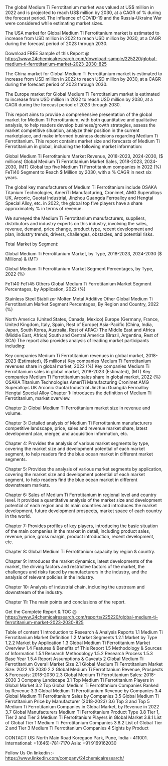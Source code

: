 The global Medium Ti Ferrotitanium market was valued at US$ million in 2022 and is projected to reach US$ million by 2030, at a CAGR of % during the forecast period. The influence of COVID-19 and the Russia-Ukraine War were considered while estimating market sizes.

The USA market for Global Medium Ti Ferrotitanium market is estimated to increase from USD million in 2022 to reach USD million by 2030, at a CAGR during the forecast period of 2023 through 2030.

Download FREE Sample of this Report @ https://www.24chemicalresearch.com/download-sample/225220/global-medium-ti-ferrotitanium-market-2023-2030-825

The China market for Global Medium Ti Ferrotitanium market is estimated to increase from USD million in 2022 to reach USD million by 2030, at a CAGR during the forecast period of 2023 through 2030.

The Europe market for Global Medium Ti Ferrotitanium market is estimated to increase from USD million in 2022 to reach USD million by 2030, at a CAGR during the forecast period of 2023 through 2030.

This report aims to provide a comprehensive presentation of the global market for Medium Ti Ferrotitanium, with both quantitative and qualitative analysis, to help readers develop business/growth strategies, assess the market competitive situation, analyze their position in the current marketplace, and make informed business decisions regarding Medium Ti Ferrotitanium. This report contains market size and forecasts of Medium Ti Ferrotitanium in global, including the following market information:

Global Medium Ti Ferrotitanium Market Revenue, 2018-2023, 2024-2030, ($ millions)
Global Medium Ti Ferrotitanium Market Sales, 2018-2023, 2024-2030, (MT)
Global top five Medium Ti Ferrotitanium companies in 2022 (%)
FeTi40 Segment to Reach $ Million by 2030, with a % CAGR in next six years.

The global key manufacturers of Medium Ti Ferrotitanium include OSAKA Titanium Technologies, AmeriTi Manufacturing, Cronimet, AMG Superalloys UK, Arconic, Guotai Industrial, Jinzhou Guangda Ferroalloy and Hengtai Special Alloy, etc. in 2022, the global top five players have a share approximately % in terms of revenue.

We surveyed the Medium Ti Ferrotitanium manufacturers, suppliers, distributors and industry experts on this industry, involving the sales, revenue, demand, price change, product type, recent development and plan, industry trends, drivers, challenges, obstacles, and potential risks.

Total Market by Segment:

Global Medium Ti Ferrotitanium Market, by Type, 2018-2023, 2024-2030 ($ Millions) & (MT)

Global Medium Ti Ferrotitanium Market Segment Percentages, by Type, 2022 (%)

FeTi40
FeTi45
Others
Global Medium Ti Ferrotitanium Market Segment Percentages, by Application, 2022 (%)

Stainless Steel Stabilizer
Molten Metal Additive
Other
Global Medium Ti Ferrotitanium Market Segment Percentages, By Region and Country, 2022 (%)

North America (United States, Canada, Mexico)
Europe (Germany, France, United Kingdom, Italy, Spain, Rest of Europe)
Asia-Pacific (China, India, Japan, South Korea, Australia, Rest of APAC)
The Middle East and Africa (Middle East, Africa)
South and Central America (Brazil, Argentina, Rest of SCA)
The report also provides analysis of leading market participants including:

Key companies Medium Ti Ferrotitanium revenues in global market, 2018-2023 (Estimated), ($ millions)
Key companies Medium Ti Ferrotitanium revenues share in global market, 2022 (%)
Key companies Medium Ti Ferrotitanium sales in global market, 2018-2023 (Estimated), (MT)
Key companies Medium Ti Ferrotitanium sales share in global market, 2022 (%)
OSAKA Titanium Technologies
AmeriTi Manufacturing
Cronimet
AMG Superalloys UK
Arconic
Guotai Industrial
Jinzhou Guangda Ferroalloy
Hengtai Special Alloy
Chapter 1: Introduces the definition of Medium Ti Ferrotitanium, market overview.

Chapter 2: Global Medium Ti Ferrotitanium market size in revenue and volume.

Chapter 3: Detailed analysis of Medium Ti Ferrotitanium manufacturers competitive landscape, price, sales and revenue market share, latest development plan, merger, and acquisition information, etc.

Chapter 4: Provides the analysis of various market segments by type, covering the market size and development potential of each market segment, to help readers find the blue ocean market in different market segments.

Chapter 5: Provides the analysis of various market segments by application, covering the market size and development potential of each market segment, to help readers find the blue ocean market in different downstream markets.

Chapter 6: Sales of Medium Ti Ferrotitanium in regional level and country level. It provides a quantitative analysis of the market size and development potential of each region and its main countries and introduces the market development, future development prospects, market space of each country in the world.

Chapter 7: Provides profiles of key players, introducing the basic situation of the main companies in the market in detail, including product sales, revenue, price, gross margin, product introduction, recent development, etc.

Chapter 8: Global Medium Ti Ferrotitanium capacity by region & country.

Chapter 9: Introduces the market dynamics, latest developments of the market, the driving factors and restrictive factors of the market, the challenges and risks faced by manufacturers in the industry, and the analysis of relevant policies in the industry.

Chapter 10: Analysis of industrial chain, including the upstream and downstream of the industry.

Chapter 11: The main points and conclusions of the report.

Get the Complete Report & TOC @ https://www.24chemicalresearch.com/reports/225220/global-medium-ti-ferrotitanium-market-2023-2030-825

Table of content
1 Introduction to Research & Analysis Reports
1.1 Medium Ti Ferrotitanium Market Definition
1.2 Market Segments
1.2.1 Market by Type
1.2.2 Market by Application
1.3 Global Medium Ti Ferrotitanium Market Overview
1.4 Features & Benefits of This Report
1.5 Methodology & Sources of Information
1.5.1 Research Methodology
1.5.2 Research Process
1.5.3 Base Year
1.5.4 Report Assumptions & Caveats
2 Global Medium Ti Ferrotitanium Overall Market Size
2.1 Global Medium Ti Ferrotitanium Market Size: 2022 VS 2030
2.2 Global Medium Ti Ferrotitanium Revenue, Prospects & Forecasts: 2018-2030
2.3 Global Medium Ti Ferrotitanium Sales: 2018-2030
3 Company Landscape
3.1 Top Medium Ti Ferrotitanium Players in Global Market
3.2 Top Global Medium Ti Ferrotitanium Companies Ranked by Revenue
3.3 Global Medium Ti Ferrotitanium Revenue by Companies
3.4 Global Medium Ti Ferrotitanium Sales by Companies
3.5 Global Medium Ti Ferrotitanium Price by Manufacturer (2018-2023)
3.6 Top 3 and Top 5 Medium Ti Ferrotitanium Companies in Global Market, by Revenue in 2022
3.7 Global Manufacturers Medium Ti Ferrotitanium Product Type
3.8 Tier 1, Tier 2 and Tier 3 Medium Ti Ferrotitanium Players in Global Market
3.8.1 List of Global Tier 1 Medium Ti Ferrotitanium Companies
3.8.2 List of Global Tier 2 and Tier 3 Medium Ti Ferrotitanium Companies
4 Sights by Product

CONTACT US:
North Main Road Koregaon Park, Pune, India - 411001.
International: +1(646)-781-7170
Asia: +91 9169162030

Follow Us On linkedin :- https://www.linkedin.com/company/24chemicalresearch/
